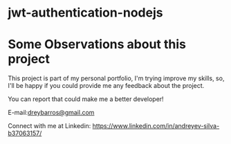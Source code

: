 # jwt-authentication-nodejs

# Some Observations about this project
This project is part of my personal portfolio, I'm trying improve my skills, so, I'll be happy if you could provide me any feedback about the project.


You can report that could make me a better developer!

E-mail:dreybarros@gmail.com

Connect with me at Linkedin: https://www.linkedin.com/in/andreyev-silva-b37063157/
